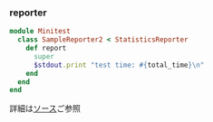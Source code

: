 ### reporter

```ruby
module Minitest
  class SampleReporter2 < StatisticsReporter
    def report
      super
      $stdout.print "test time: #{total_time}\n"
    end
  end
end
```
詳細は[ソース](https://github.com/seattlerb/minitest/blob/master/lib/minitest.rb)ご参照
